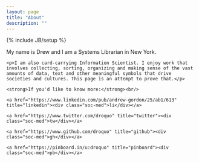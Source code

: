 ```yaml
---
layout: page
title: "About"
description: ""
---
```

{% include JB/setup %}

  <div id="about-section">
  	<p>My name is Drew and I am a Systems Librarian in New York.</p>

  	<p>I am also card-carrying Information Scientist. I enjoy work that involves collecting, sorting, organizing and making sense of the vast amounts of data, text and other meaningful symbols that drive societies and cultures. This page is an attempt to prove that.</p>

  	<strong>If you'd like to know more:</strong><br/>

  	<a href="https://www.linkedin.com/pub/andrew-gordon/25/ab1/613" title="linkedin"><div class="soc-med">li</div></a>

  	<a href="https://www.twitter.com/droquo" title="twitter"><div class="soc-med">tw</div></a>

  	<a href="https://www.github.com/droquo" title="github"><div class="soc-med">gh</div></a>

    <a href="https://pinboard.in/u:droquo" title="pinboard"><div class="soc-med">pb</div></a>


  </div>
